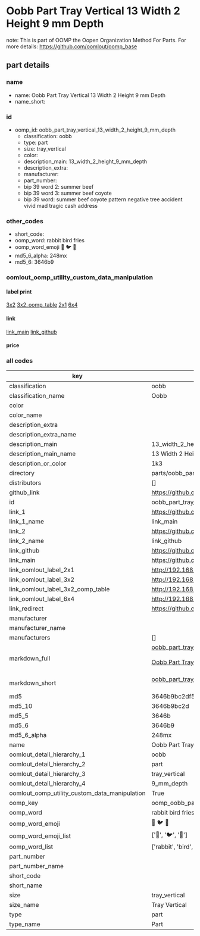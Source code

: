 # Oobb Part Tray Vertical 13 Width 2 Height 9 mm Depth  

note: This is part of OOMP the Oopen Organization Method For Parts. For more details: https://github.com/oomlout/oomp_base

##  part details
  







### name
* name: Oobb Part Tray Vertical 13 Width 2 Height 9 mm Depth
* name_short: 
### id
* oomp_id: oobb_part_tray_vertical_13_width_2_height_9_mm_depth
  * classification: oobb
  * type: part
  * size: tray_vertical
  * color: 
  * description_main: 13_width_2_height_9_mm_depth
  * description_extra: 
  * manufacturer: 
  * part_number: 
  * bip 39 word 2: summer beef
  * bip 39 word 3: summer beef coyote
  * bip 39 word: summer beef coyote pattern negative tree accident vivid mad tragic cash address

### other_codes
* short_code: 
* oomp_word: rabbit bird fries
* oomp_word_emoji :rabbit: :bird: :fries:
* md5_6_alpha: 248mx
* md5_6: 3646b9






### oomlout_oomp_utility_custom_data_manipulation
#### label print
[3x2](http://192.168.1.245:1112/?label=oomp%20248mx)
[3x2_oomp_table](http://192.168.1.108:1112/?label=oomp%20248mx)
[2x1](http://192.168.1.242:1112/?label=oomp%20248mx)
[6x4](http://192.168.1.55:1112/?label=oomp%20248mx)    

#### link

[link_main](https://github.com/oomlout/oomlout_oomp_version_1_messy/tree/main/parts/oobb_part_tray_vertical_13_width_2_height_9_mm_depth) [link_github](https://github.com/oomlout/oomlout_oomp_version_1_messy/tree/main/parts/oobb_part_tray_vertical_13_width_2_height_9_mm_depth)                             

#### price







### all codes 
| key | value |  
| --- | --- |  
| classification | oobb |  
| classification_name | Oobb |  
| color |  |  
| color_name |  |  
| description_extra |  |  
| description_extra_name |  |  
| description_main | 13_width_2_height_9_mm_depth |  
| description_main_name | 13 Width 2 Height 9 mm Depth |  
| description_or_color | 1k3 |  
| directory | parts/oobb_part_tray_vertical_13_width_2_height_9_mm_depth |  
| distributors | [] |  
| github_link | https://github.com/oomlout/oomlout_oomp_part_src/tree/main/parts/oobb_part_tray_vertical_13_width_2_height_9_mm_depth |  
| id | oobb_part_tray_vertical_13_width_2_height_9_mm_depth |  
| link_1 | https://github.com/oomlout/oomlout_oomp_version_1_messy/tree/main/parts/oobb_part_tray_vertical_13_width_2_height_9_mm_depth |  
| link_1_name | link_main |  
| link_2 | https://github.com/oomlout/oomlout_oomp_version_1_messy/tree/main/parts/oobb_part_tray_vertical_13_width_2_height_9_mm_depth |  
| link_2_name | link_github |  
| link_github | https://github.com/oomlout/oomlout_oomp_version_1_messy/tree/main/parts/oobb_part_tray_vertical_13_width_2_height_9_mm_depth |  
| link_main | https://github.com/oomlout/oomlout_oomp_version_1_messy/tree/main/parts/oobb_part_tray_vertical_13_width_2_height_9_mm_depth |  
| link_oomlout_label_2x1 | http://192.168.1.242:1112/?label=oomp%20248mx |  
| link_oomlout_label_3x2 | http://192.168.1.245:1112/?label=oomp%20248mx |  
| link_oomlout_label_3x2_oomp_table | http://192.168.1.108:1112/?label=oomp%20248mx |  
| link_oomlout_label_6x4 | http://192.168.1.55:1112/?label=oomp%20248mx |  
| link_redirect | https://github.com/oomlout/oomlout_oomp_version_1_messy/tree/main/parts/oobb_part_tray_vertical_13_width_2_height_9_mm_depth |  
| manufacturer |  |  
| manufacturer_name |  |  
| manufacturers | [] |  
| markdown_full | [oobb_part_tray_vertical_13_width_2_height_9_mm_depth](none)<br>[](none)<br>[Oobb Part Tray Vertical 13 Width 2 Height 9 Mm Depth](none)<br><br> |  
| markdown_short | [oobb_part_tray_vertical_13_width_2_height_9_mm_depth](none)<br><br> |  
| md5 | 3646b9bc2df5202f9fc9fa14634506c9 |  
| md5_10 | 3646b9bc2d |  
| md5_5 | 3646b |  
| md5_6 | 3646b9 |  
| md5_6_alpha | 248mx |  
| name | Oobb Part Tray Vertical 13 Width 2 Height 9 mm Depth |  
| oomlout_detail_hierarchy_1 | oobb |  
| oomlout_detail_hierarchy_2 | part |  
| oomlout_detail_hierarchy_3 | tray_vertical |  
| oomlout_detail_hierarchy_4 | 9_mm_depth |  
| oomlout_oomp_utility_custom_data_manipulation | True |  
| oomp_key | oomp_oobb_part_tray_vertical_13_width_2_height_9_mm_depth |  
| oomp_word | rabbit bird fries |  
| oomp_word_emoji | :rabbit: :bird: :fries: |  
| oomp_word_emoji_list | [':rabbit:', ':bird:', ':fries:'] |  
| oomp_word_list | ['rabbit', 'bird', 'fries'] |  
| part_number |  |  
| part_number_name |  |  
| short_code |  |  
| short_name |  |  
| size | tray_vertical |  
| size_name | Tray Vertical |  
| type | part |  
| type_name | Part |  
